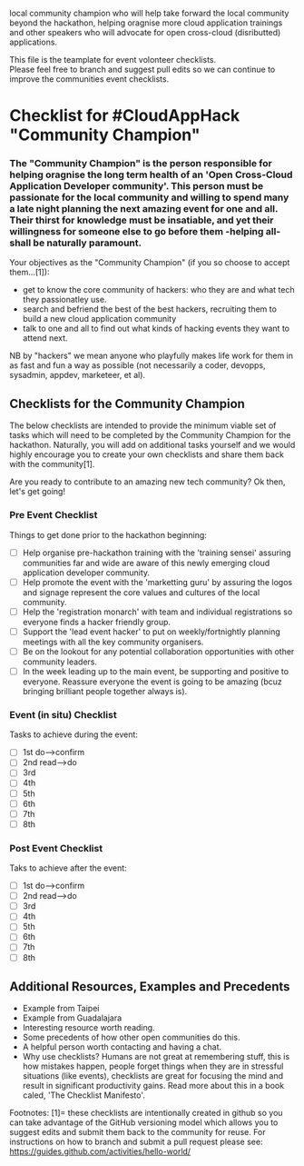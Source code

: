 
local community champion who will help take forward the local community beyond the hackathon, helping oragnise more cloud application trainings and other speakers who will advocate for open cross-cloud (disributted) applications.


This file is the teamplate for event volonteer checklists.  
Please feel free to branch and suggest pull edits so we can continue to improve the communities event checklists.

# Checklist for #CloudAppHack "Community Champion"

### The "Community Champion" is the person responsible for helping oragnise the long term health of an 'Open Cross-Cloud Application Developer community'.  This person must be passionate for the local community and willing to spend many a late night planning the next amazing event for one and all.  Their thirst for knowledge must be insatiable, and yet their willingness for someone else to go before them -helping all- shall be naturally paramount.

Your objectives as the "Community Champion" (if you so choose to accept them...[1]):
 * get to know the core community of hackers: who they are and what tech they passionatley use.
 * search and befriend the best of the best hackers, recruiting them to build a new cloud application community
 * talk to one and all to find out what kinds of hacking events they want to attend next.

NB by "hackers" we mean anyone who playfully makes life work for them in as fast and fun a way as possible (not necessarily a coder, devopps, sysadmin, appdev, marketeer, et al).

## Checklists for the Community Champion

The below checklists are intended to provide the minimum viable set of tasks which will need to be completed by the Community Champion for the hackathon.  Naturally, you will add on additional tasks yourself and we would highly encourage you to create your own checklists and share them back with the community[1].

Are you ready to contribute to an amazing new tech community?
Ok then, let's get going!

### Pre Event Checklist

Things to get done prior to the hackathon beginning:
- [ ] Help organise pre-hackathon training with the 'training sensei' assuring communities far and wide are aware of this newly emerging cloud application developer community.
- [ ] Help promote the event with the 'marketting guru' by assuring the logos and signage represent the core values and cultures of the local community.
- [ ] Help the 'registration monarch' with team and individual registrations so everyone finds a hacker friendly group.
- [ ] Support the 'lead event hacker' to put on weekly/fortnightly planning meetings with all the key community organisers.
- [ ] Be on the lookout for any potential collaboration opportunities with other community leaders.
- [ ] In the week leading up to the main event, be supporting and positive to everyone.  Reassure everyone the event is going to be amazing (bcuz bringing brilliant people together always is).

### Event (in situ) Checklist

Tasks to achieve during the event:
- [ ] 1st do-->confirm
- [ ] 2nd read-->do
- [ ] 3rd
- [ ] 4th
- [ ] 5th
- [ ] 6th
- [ ] 7th
- [ ] 8th

### Post Event Checklist

Taks to achieve after the event:
- [ ] 1st do-->confirm
- [ ] 2nd read-->do
- [ ] 3rd
- [ ] 4th
- [ ] 5th
- [ ] 6th
- [ ] 7th
- [ ] 8th

## Additional Resources, Examples and Precedents

 * Example from Taipei
 * Example from Guadalajara
 * Interesting resource worth reading.
 * Some precedents of how other open communities do this.
 * A helpful person worth contacting and having a chat.
 * Why use checklists?  Humans are not great at remembering stuff, this is how mistakes happen, people forget things when they are in stressful situations (like events), checklists are great for focusing the mind and result in significant productivity gains.  Read more about this in a book caled, 'The Checklist Manifesto'.

Footnotes:
[1]= these checklists are intentionally created in github so you can take advantage of the GitHub versioning model which allows you to suggest edits and submit them back to the community for reuse.  For instructions on how to branch and submit a pull request please see: https://guides.github.com/activities/hello-world/
